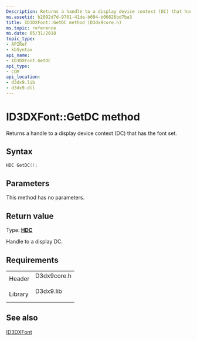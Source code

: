 ```yaml
---
Description: Returns a handle to a display device context (DC) that has the font set.
ms.assetid: b2092d7d-9761-41de-b094-b06626bd7ba3
title: ID3DXFont::GetDC method (D3dx9core.h)
ms.topic: reference
ms.date: 05/31/2018
topic_type: 
- APIRef
- kbSyntax
api_name: 
- ID3DXFont.GetDC
api_type: 
- COM
api_location: 
- d3dx9.lib
- d3dx9.dll
---
```


# ID3DXFont::GetDC method

Returns a handle to a display device context (DC) that has the font set.

## Syntax


```C++
HDC GetDC();
```



## Parameters

This method has no parameters.

## Return value

Type: **[**HDC**](https://msdn.microsoft.com/library/Aa383751(v=VS.85).aspx)**

Handle to a display DC.

## Requirements



|                    |                                                                                        |
|--------------------|----------------------------------------------------------------------------------------|
| Header<br/>  | <dl> <dt>D3dx9core.h</dt> </dl> |
| Library<br/> | <dl> <dt>D3dx9.lib</dt> </dl>   |



## See also

<dl> <dt>

[ID3DXFont](id3dxfont.md)
</dt> </dl>

 

 




